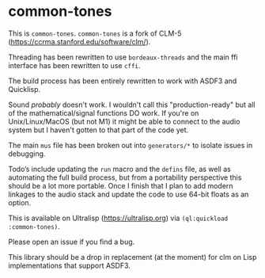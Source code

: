 # common-tones

This is `common-tones`. `common-tones` is a fork of CLM-5 (https://ccrma.stanford.edu/software/clm/).

Threading has been rewritten to use `bordeaux-threads` and the main ffi interface has been rewritten to use `cffi`.

The build process has been entirely rewritten to work with ASDF3 and Quicklisp.

Sound *probably* doesn't work. I wouldn't call this "production-ready" but all of the mathematical/signal functions DO work. If you're on Unix/Linux/MacOS (but not M1) it might be able to connect to the audio system but I haven't gotten to that part of the code yet. 

The main `mus` file has been broken out into `generators/*` to isolate issues in debugging.

Todo’s include updating the `run` macro and the `defins` file, as well as automating the full build process, but from a portability perspective this should be a lot more portable. Once I finish that I plan to add modern linkages to the audio stack and update the code to use 64-bit floats as an option.

This is available on Ultralisp (https://ultralisp.org) via `(ql:quickload :common-tones)`.

Please open an issue if you find a bug.

This library should be a drop in replacement (at the moment) for clm on Lisp implementations that support ASDF3.
